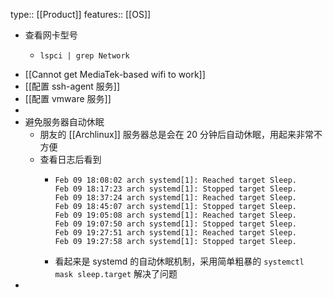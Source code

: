 type:: [[Product]]
features:: [[OS]]

- 查看网卡型号
	- ```shell
	  lspci | grep Network
	  ```
- [[Cannot get MediaTek-based wifi to work]]
- [[配置 ssh-agent 服务]]
- [[配置 vmware 服务]]
-
- 避免服务器自动休眠
	- 朋友的 [[Archlinux]] 服务器总是会在 20 分钟后自动休眠，用起来非常不方便
	- 查看日志后看到
		- ```
		  Feb 09 18:08:02 arch systemd[1]: Reached target Sleep.
		  Feb 09 18:17:23 arch systemd[1]: Stopped target Sleep.
		  Feb 09 18:37:24 arch systemd[1]: Reached target Sleep.
		  Feb 09 18:45:07 arch systemd[1]: Stopped target Sleep.
		  Feb 09 19:05:08 arch systemd[1]: Reached target Sleep.
		  Feb 09 19:07:50 arch systemd[1]: Stopped target Sleep.
		  Feb 09 19:27:51 arch systemd[1]: Reached target Sleep.
		  Feb 09 19:27:58 arch systemd[1]: Stopped target Sleep.
		  ```
		- 看起来是 systemd 的自动休眠机制，采用简单粗暴的 `systemctl mask sleep.target` 解决了问题
-